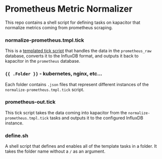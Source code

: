 # Prometheus Metric Normalizer

This repo contains a shell script for defining tasks on kapacitor that normalize metrics coming from prometheus scraping.

### normalize-prometheus.tmpl.tick

This is a [templated tick script](https://docs.influxdata.com/kapacitor/v1.3/guides/template_tasks/) that handles the data in the `prometheus_raw` database, converts it to the InfluxDB format, and outputs it back to kapacitor in the `prometheus` database.

### `{{ .Folder }}` - kubernetes, nginx, etc...

Each folder contains `.json` files that represent different instances of the `normalize-prometheus.tmpl.tick` script.

### prometheus-out.tick

This tick script takes the data coming into kapacitor from the `normalize-prometheus.tmpl.tick` tasks and outputs it to the configured InfluxDB instance.

### define.sh

A shell script that defines and enables all of the template tasks in a folder. It takes the folder name without a `/` as an argument.

